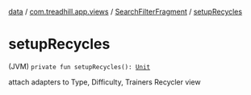 [data](../../index.md) / [com.treadhill.app.views](../index.md) / [SearchFilterFragment](index.md) / [setupRecycles](./setup-recycles.md)

# setupRecycles

(JVM) `private fun setupRecycles(): `[`Unit`](https://kotlinlang.org/api/latest/jvm/stdlib/kotlin/-unit/index.html)

attach adapters to Type, Difficulty, Trainers Recycler view

